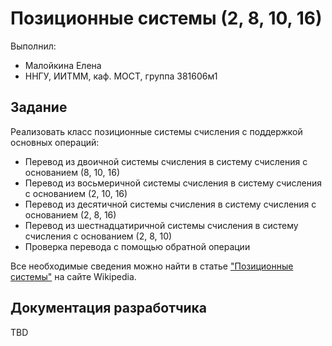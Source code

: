# Позиционные системы (2, 8, 10, 16)

Выполнил:

 - Малойкина Елена
 - ННГУ, ИИТММ, каф. МОСТ, группа 381606м1

## Задание

Реализовать класс позиционные системы счисления с поддержкой основных операций:

 - Перевод из двоичной системы счисления в систему счисления с основанием (8, 10, 16)
 - Перевод из восьмеричной системы счисления в систему счисления с основанием (2, 10, 16)
 - Перевод из десятичной системы счисления в систему счисления с основанием (2, 8, 16)
 - Перевод из шестнадцатиричной системы счисления в систему счисления с основанием (2, 8, 10)
 - Проверка перевода с помощью обратной операции


Все необходимые сведения можно найти в статье
["Позиционные системы"][Positional notation] на сайте Wikipedia.

## Документация разработчика

TBD

<!-- LINKS -->

[Positional notation]: https://ru.wikipedia.org/wiki/%D0%9F%D0%BE%D0%B7%D0%B8%D1%86%D0%B8%D0%BE%D0%BD%D0%BD%D0%B0%D1%8F_%D1%81%D0%B8%D1%81%D1%82%D0%B5%D0%BC%D0%B0_%D1%81%D1%87%D0%B8%D1%81%D0%BB%D0%B5%D0%BD%D0%B8%D1%8F
